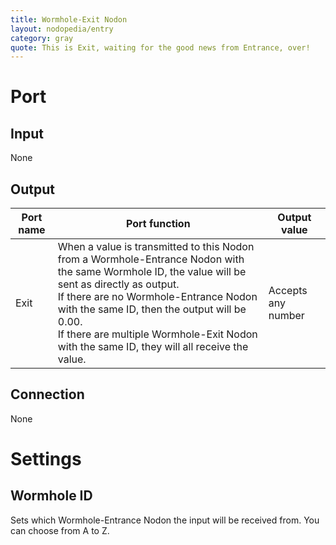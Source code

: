 ```yaml
---
title: Wormhole-Exit Nodon
layout: nodopedia/entry
category: gray
quote: This is Exit, waiting for the good news from Entrance, over!
---
```


# Port
## Input
None

## Output
<div class="table-wrapper"><table><thead><tr><th>Port name</th><th>Port function</th><th>Output value</th></tr></thead><tbody><tr><td>Exit</td><td>When a value is transmitted to this Nodon from a Wormhole-Entrance Nodon with the same Wormhole ID, the value will be sent as directly as output.<br>If there are no Wormhole-Entrance Nodon with the same ID, then the output will be 0.00.<br>If there are multiple Wormhole-Exit Nodon with the same ID, they will all receive the value.</td><td>Accepts any number</td></tr></tbody></table></div>

## Connection
None

# Settings
## Wormhole ID
Sets which Wormhole-Entrance Nodon the input will be received from.
You can choose from A to Z.